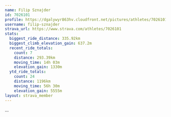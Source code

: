 ```yaml
---
name: Filip Sznajder
id: 7026101
profile: https://dgalywyr863hv.cloudfront.net/pictures/athletes/7026101/2123836/17/large.jpg
username: filip-sznajder
strava_url: https://www.strava.com/athletes/7026101
stats:
  biggest_ride_distance: 335.92km
  biggest_climb_elevation_gain: 637.2m
  recent_ride_totals:
    count: 7
    distance: 293.39km
    moving_time: 14h 03m
    elevation_gain: 1330m
  ytd_ride_totals:
    count: 24
    distance: 1196km
    moving_time: 56h 30m
    elevation_gain: 5555m
layout: strava_member
--- 
```

...
